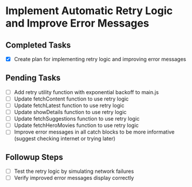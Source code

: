 # Implement Automatic Retry Logic and Improve Error Messages

## Completed Tasks
- [x] Create plan for implementing retry logic and improving error messages

## Pending Tasks
- [ ] Add retry utility function with exponential backoff to main.js
- [ ] Update fetchContent function to use retry logic
- [ ] Update fetchLatest function to use retry logic
- [ ] Update showDetails function to use retry logic
- [ ] Update fetchSuggestions function to use retry logic
- [ ] Update fetchHeroMovies function to use retry logic
- [ ] Improve error messages in all catch blocks to be more informative (suggest checking internet or trying later)

## Followup Steps
- [ ] Test the retry logic by simulating network failures
- [ ] Verify improved error messages display correctly
